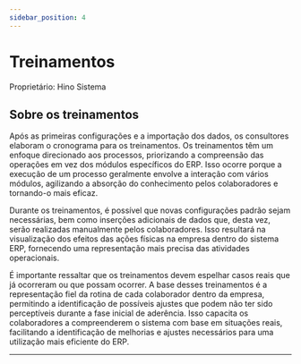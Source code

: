 ```yaml
---
sidebar_position: 4
---
```


# Treinamentos

Proprietário: Hino Sistema

## Sobre os treinamentos

Após as primeiras configurações e a importação dos dados, os consultores elaboram o cronograma para os treinamentos. Os treinamentos têm um enfoque direcionado aos processos, priorizando a compreensão das operações em vez dos módulos específicos do ERP. Isso ocorre porque a execução de um processo geralmente envolve a interação com vários módulos, agilizando a absorção do conhecimento pelos colaboradores e tornando-o mais eficaz.

Durante os treinamentos, é possível que novas configurações padrão sejam necessárias, bem como inserções adicionais de dados que, desta vez, serão realizadas manualmente pelos colaboradores. Isso resultará na visualização dos efeitos das ações físicas na empresa dentro do sistema ERP, fornecendo uma representação mais precisa das atividades operacionais.

É importante ressaltar que os treinamentos devem espelhar casos reais que já ocorreram ou que possam ocorrer. A base desses treinamentos é a representação fiel da rotina de cada colaborador dentro da empresa, permitindo a identificação de possíveis ajustes que podem não ter sido perceptíveis durante a fase inicial de aderência. Isso capacita os colaboradores a compreenderem o sistema com base em situações reais, facilitando a identificação de melhorias e ajustes necessários para uma utilização mais eficiente do ERP. 

---
